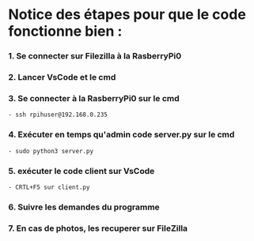 # Notice des étapes pour que le code fonctionne bien :

### 1. Se connecter sur Filezilla à la RasberryPi0

### 2. Lancer VsCode et le cmd

### 3. Se connecter à la RasberryPi0 sur le cmd
    - ssh rpihuser@192.168.0.235

### 4. Exécuter en temps qu'admin code server.py sur le cmd
    - sudo python3 server.py

### 5. exécuter le code client sur VsCode
    - CRTL+F5 sur client.py

### 6. Suivre les demandes du programme

### 7. En cas de photos, les recuperer sur FileZilla